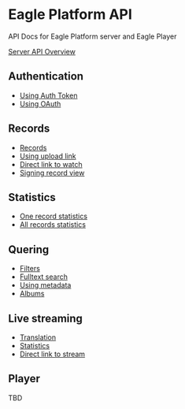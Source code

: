 # Eagle Platform API

API Docs for Eagle Platform server and Eagle Player

[Server API Overview](server_overview.md)

## Authentication

* [Using Auth Token](auth/token.md)
* [Using OAuth](auth/oauth.md)

## Records

* [Records](media/records.md)
* [Using upload link](media/upload.md)
* [Direct link to watch](media/watch.md)
* [Signing record view](media/signature.md)

## Statistics

* [One record statistics](media/record_stats.md)
* [All records statistics](media/stats.md)

## Quering

* [Filters](media/filters.md)
* [Fulltext search](media/filters.md)
* [Using metadata](media/metadata.md)
* [Albums](media/albums.md)

## Live streaming

* [Translation](streaming/translations.md)
* [Statistics](streaming/stats.md)
* [Direct link to stream](streaming/watch.md)


## Player

TBD
